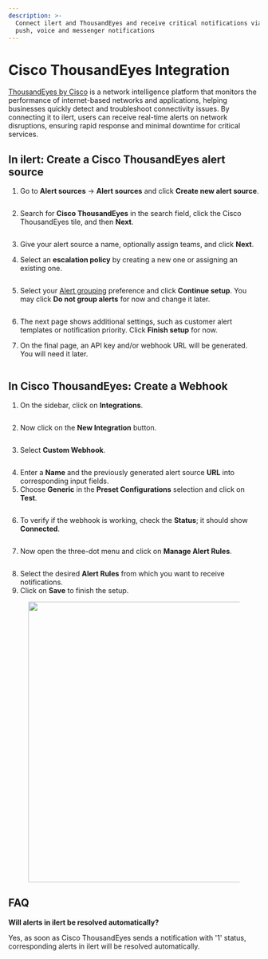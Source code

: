 ```yaml
---
description: >-
  Connect ilert and ThousandEyes and receive critical notifications via SMS,
  push, voice and messenger notifications
---
```


# Cisco ThousandEyes Integration

[ThousandEyes by Cisco](https://www.thousandeyes.com/) is a network intelligence platform that monitors the performance of internet-based networks and applications, helping businesses quickly detect and troubleshoot connectivity issues. By connecting it to ilert, users can receive real-time alerts on network disruptions, ensuring rapid response and minimal downtime for critical services.

## In ilert: Create a Cisco ThousandEyes alert source&#x20;

1.  Go to **Alert sources** -> **Alert sources** and click **Create new alert source**.

    <figure><img src="../../.gitbook/assets/Screenshot 2023-08-28 at 10.21.10.png" alt=""><figcaption></figcaption></figure>
2.  Search for **Cisco ThousandEyes** in the search field, click the Cisco ThousandEyes tile, and then **Next**.&#x20;

    <figure><img src="../../.gitbook/assets/Screenshot 2023-08-28 at 10.24.23.png" alt=""><figcaption></figcaption></figure>
3. Give your alert source a name, optionally assign teams, and click **Next**.
4.  Select an **escalation policy** by creating a new one or assigning an existing one.

    <figure><img src="../../.gitbook/assets/Screenshot 2023-08-28 at 11.37.47.png" alt=""><figcaption></figcaption></figure>
5.  Select your [Alert grouping](../../alerting/alert-sources.md#alert-grouping) preference and click **Continue setup**. You may click **Do not group alerts** for now and change it later.&#x20;

    <figure><img src="../../.gitbook/assets/Screenshot 2023-08-28 at 11.38.24.png" alt=""><figcaption></figcaption></figure>
6. The next page shows additional settings, such as customer alert templates or notification priority. Click **Finish setup** for now.
7. On the final page, an API key and/or webhook URL will be generated. You will need it later.

<figure><img src="../../.gitbook/assets/1 (37).png" alt=""><figcaption></figcaption></figure>

## In Cisco ThousandEyes: Create a Webhook

1. On the sidebar, click on **Integrations**.

<figure><img src="../../.gitbook/assets/2 (33).png" alt=""><figcaption></figcaption></figure>

2. Now click on the **New Integration** button.

<figure><img src="../../.gitbook/assets/3 (30).png" alt=""><figcaption></figcaption></figure>

3. Select **Custom Webhook**.

<figure><img src="../../.gitbook/assets/4 (24).png" alt=""><figcaption></figcaption></figure>

4. Enter a **Name** and the previously generated alert source **URL** into corresponding input fields.
5. Choose **Generic** in the **Preset Configurations** selection and click on **Test**.

<figure><img src="../../.gitbook/assets/5 (19).png" alt=""><figcaption></figcaption></figure>

6. To verify if the webhook is working, check the **Status**; it should show **Connected**.

<figure><img src="../../.gitbook/assets/6 (20).png" alt=""><figcaption></figcaption></figure>

7. Now open the three-dot menu and click on **Manage Alert Rules**.

<figure><img src="../../.gitbook/assets/7 (15).png" alt=""><figcaption></figcaption></figure>

8. Select the desired **Alert Rules** from which you want to receive notifications.
9. Click on **Save** to finish the setup.

<figure><img src="../../.gitbook/assets/8 (10).png" alt="" width="563"><figcaption></figcaption></figure>

## FAQ <a href="#faq" id="faq"></a>

**Will alerts in ilert be resolved automatically?**

Yes, as soon as Cisco ThousandEyes sends a notification with '1' status, corresponding alerts in ilert will be resolved automatically.
